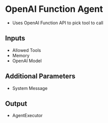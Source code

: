# OpenAI Function Agent
- Uses OpenAI Function API to pick tool to call
## Inputs 
- Allowed Tools
- Memory
- OpenAI Model
## Additional Parameters
- System Message 
## Output
- AgentExecutor
